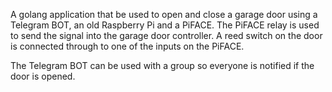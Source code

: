 A golang application that be used to open and close a garage door using a Telegram BOT, an old Raspberry Pi and a PiFACE.
The PiFACE relay is used to send the signal into the garage door controller.
A reed switch on the door is connected through to one of the inputs on the PiFACE.

The Telegram BOT can be used with a group so everyone is notified if the door is opened.
